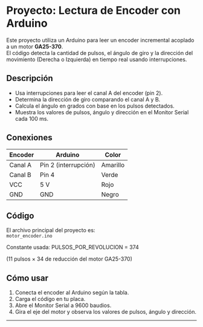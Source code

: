 # Proyecto: Lectura de Encoder con Arduino 

Este proyecto utiliza un Arduino para leer un encoder incremental acoplado a un motor **GA25-370**.  
El código detecta la cantidad de pulsos, el ángulo de giro y la dirección del movimiento (Derecha o Izquierda) en tiempo real usando interrupciones.

## Descripción
- Usa interrupciones para leer el canal A del encoder (pin 2).  
- Determina la dirección de giro comparando el canal A y B.  
- Calcula el ángulo en grados con base en los pulsos detectados.  
- Muestra los valores de pulsos, ángulo y dirección en el Monitor Serial cada 100 ms.

## Conexiones
| Encoder | Arduino | Color |
|----------|----------|--------|
| Canal A  | Pin 2 (interrupción) | Amarillo |
| Canal B  | Pin 4 | Verde |
| VCC | 5 V | Rojo |
| GND | GND | Negro |

## Código
El archivo principal del proyecto es:  
`motor_encoder.ino`

Constante usada:
PULSOS_POR_REVOLUCION = 374

(11 pulsos × 34 de reducción del motor GA25-370)

## Cómo usar
1. Conecta el encoder al Arduino según la tabla.  
2. Carga el código en tu placa.  
3. Abre el Monitor Serial a 9600 baudios.  
4. Gira el eje del motor y observa los valores de pulsos, ángulo y dirección.

---